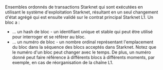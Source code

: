 Ensembles ordonnés de transactions Starknet qui sont exécutées en utilisant le système d'exploitation Starknet, résultant en un seul changement d'état agrégé qui est ensuite validé sur le contrat principal Starknet L1. Un bloc a :

* ... un hash de bloc - un identifiant unique et stable qui peut être utilisé pour interroger et se référer au bloc.
* … un numéro de bloc - un nombre ordinal représentant l'emplacement du bloc dans la séquence des blocs acceptés dans Starknet. Notez que le numéro d'un bloc peut changer avec le temps. De plus, un numéro donné peut faire référence à différents blocs à différents moments, par exemple, en cas de réorganisation de la chaîne L1.